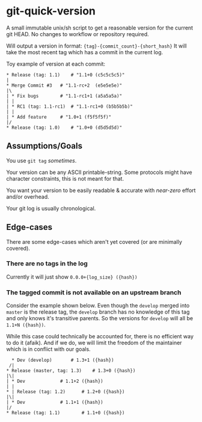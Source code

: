 # git-quick-version
A small immutable unix/sh script to get a reasonable version for the current git HEAD. No changes to workflow or repository required.

Will output a version in format: `{tag}-{commit_count}-{short_hash}`
It will take the most recent tag which has a commit in the current log.

Toy example of version at each commit:
```
* Release (tag: 1.1)    # "1.1+0 (c5c5c5c5)"
|
* Merge Commit #3	# "1.1-rc+2  (e5e5e5e)"
|\
| * Fix bugs 		# "1.1-rc1+1 (a5a5a5a)"
| |
| * RC1 (tag: 1.1-rc1)  # "1.1-rc1+0 (b5b5b5b)"
| |
| * Add feature		# "1.0+1 (f5f5f5f)"
|/
* Release (tag: 1.0)    # "1.0+0 (d5d5d5d)"
```

## Assumptions/Goals
You use `git tag` *sometimes*.

Your version can be any ASCII printable-string. Some protocols might have character constraints, this is not meant for that.

You want your version to be easily readable & accurate with *near-zero* effort and/or overhead.

Your git log is usually chronological.

## Edge-cases
There are some edge-cases which aren't yet covered (or are minimally covered).

### There are no tags in the log
Currently it will just show `0.0.0+{log_size} ({hash})`

### The tagged commit is not available on an upstream branch
Consider the example shown below.
Even though the `develop` merged into `master` is the release tag, the `develop` branch has no knowledge of this tag and only knows it's transitive parents.
So the versions for `develop` will all be `1.1+N ({hash})`.

While this case could technically be accounted for, there is no efficient way to do it (afaik).
And if we do, we will limit the freedom of the maintainer which is in conflict with our goals. 

```
  * Dev (develop)		# 1.3+1 ({hash})
 /|
* Release (master, tag: 1.3)	# 1.3+0 ({hash})
|\|
| * Dev				# 1.1+2 ({hash})
| |
* | Release (tag: 1.2)		# 1.2+0 ({hash})
|\|
| * Dev				# 1.1+1 ({hash})
|/
* Release (tag: 1.1)		# 1.1+0 ({hash})
```

